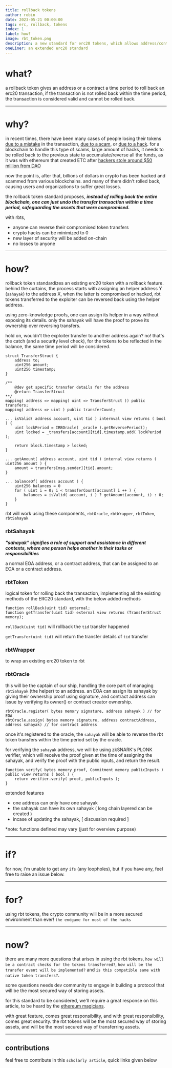 ```yaml
---
title: rollback tokens
author: robin
date: 2023-05-21 00:00:00
tags: erc, rollback, tokens
index: 1
label: how?
image: rbt_token.png
description: a new standard for erc20 tokens, which allows address/contracts to rollback erc20 transactions
oneLiner: an extended erc20 standard
---
```


# what?
a rollback token gives an address or a contract a time period to roll back an erc20 transaction, if the transaction is not rolled back within the time period, the transaction is considered valid and cannot be rolled back.

---

# why?
in recent times, there have been many cases of people losing their tokens [due to a mistake](https://support.metamask.io/hc/en-us/articles/4404062349979-Accidentally-sending-funds-to-the-wrong-address) in the transaction, [due to a scam](https://www.cnbc.com/2022/01/06/crypto-scammers-took-a-record-14-billion-in-2021-chainalysis.html), or [due to a hack](https://www.reuters.com/technology/hackers-steal-around-100-million-cryptocurrency-binance-linked-blockchain-2022-10-07/).
for a blockchain to handle this type of scams, large amount of hacks, it needs to be rolled back to the previous state to accumulate/reverse all the funds, as it was with ethereum that created ETC after [hackers stole around $50 million from DAO](https://www.forbes.com/advisor/investing/cryptocurrency/what-is-ethereum-classic/)

now the point is, after that, billions of dollars in crypto has been hacked and scammed from various blockchains. and many of them didn't rolled back, causing users and organizations to suffer great losses.

the rollback token standard proposes, **_instead of rolling back the entire blockchain, one can just undo the transfer transaction within a time period, safeguarding the assets that were compromised._**

with rbts,
- anyone can reverse their compromised token transfers
- crypto hacks can be minimized to 0
- new layer of security will be added on-chain
- no losses to anyone

---
# how?
rollback token standardizes an existing erc20 token with a rollback feature. behind the curtains, the process starts with
assigning an helper address Y (`sahayak`) to the address X, when the latter is compromised or hacked, rbt tokens transferred
to the exploiter can be reversed back using the helper address.

using zero-knowledge proofs, one can assign its helper in a way without exposing its details. only the sahayak will have the proof to prove its ownership
over reversing transfers.



hold on, wouldn't the exploiter transfer to another address again? no! that's the catch (and a security level check),
for the tokens to be reflected in the balance, the same time period will be considered.

```solidity
struct TransferStruct {
    address to;
    uint256 amount;
    uint256 timestamp;
}

/**
    @dev get specific transfer details for the address
    @return TransferStruct
**/
mapping( address => mapping( uint => TransferStruct )) public transfers;
mapping( address => uint ) public transferCount;

... isValid( address account, uint tid ) internval view returns ( bool ) {
    uint lockPeriod = IRBOracle( _oracle ).getReversePeriod();
    uint locked = _transfers[account][tid].timestamp.add( lockPeriod );
    
    return block.timestamp > locked;
}

... getAmount( address account, uint tid ) internal view returns ( uint256 amount ) {
    amount = transfers[msg.sender][tid].amount;
}

... balanceOf( address account ) {
    uint256 balances = 0
    for ( uint i = 0; i < transferCount[account] i ++ ) {
        balances = isValid( account, i ) ? getAmount(account, i) : 0; 
    }
}
```

rbt will work using these components, `rbtOracle`, `rbtWrapper`, `rbtToken`, `rbtSahayak`

### rbtSahayak
**_"sahayak" signifies a role of support and assistance in different contexts, where one person helps another in their tasks or responsibilities_**

a normal EOA address, or a contract address, that can be assigned to an EOA or a contract address.

### rbtToken
logical token for rolling back the transaction, implementing all the existing methods of the ERC20 standard, with the below added methods
```solidity
function rollBack(uint tid) external;
function getTransfer(uint tid) external view returns (TransferStruct memory);
```

`rollBack(uint tid)` will rollback the `tid` transfer happened

`getTransfer(uint tid)` will return the transfer details of `tid` transfer

### rbtWrapper
to wrap an existing erc20 token to rbt

### rbtOracle
this will be the captain of our ship, handling the core part of managing `rbtSahayak` (the helper) to an address. an EOA can assign its sahayak by giving their ownership proof using signature,
and contract address can issue by verifying its owner() or contract creator ownership.

```solidity
rbtOracle.register( bytes memory signature, address sahayak ) // for EOA
rbtOracle.assign( bytes memory signature, address contractAddress, address sahayak) // for contract address
```

once it's registered to the oracle, the `sahayak` will be able to reverse the rbt token transfers within the time period set by the oracle.

for verifying the `sahayak` address, we will be using zkSNARK's PLONK verifier, which will receive the proof given at the time of assigning
the sahayak, and verify the proof with the public inputs, and return the result.

```solidity
function verify( bytes memory proof, Commitment memory publicInputs ) public view returns ( bool ) {
    return verifier.verify( proof, publicInputs );
}
```

extended features
- one address can only have one sahayak
- the sahayak can have its own sahayak ( long chain layered can be created )
- incase of updating the sahayak, [ discussion required ]

*note: functions defined may vary (just for overview purpose)

---

# if?
for now, i'm unable to get any `ifs` (any loopholes), but if you have any, feel free to raise an issue below.

---
# for?
using rbt tokens, the crypto community will be in a more secured environment than ever! `the endgame for most of the hacks`

---

# now?
there are many more questions that arises in using the rbt tokens, `how will be a contract checks for the tokens transferred?`,
`how will be the transfer event will be implemented?` and `is this compatible same with native token transfers?`.

some questions needs dev community to engage in building a protocol that will be the most secured way of storing assets.

for this standard to be considered, we'll require a great response on this article, to be heard by the [ethereum magicians](https://ethereum-magicians.org/).

with great feature, comes great responsibility, and with great responsibility, comes great security.
the rbt tokens will be the most secured way of storing assets, and will be the most secured way of transferring assets.

---

## contributions
feel free to contribute in this `scholarly article`, quick links given below